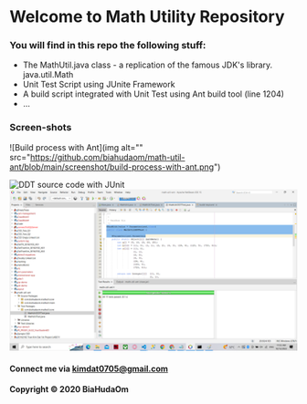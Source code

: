 # Welcome to Math Utility Repository

### You will find in this repo the following stuff:

* The MathUtil.java class - a replication of the famous JDK's library. java.util.Math
* Unit Test Script using JUnite Framework
* A build script integrated with Unit Test using Ant build tool (line 1204)
* ...

### Screen-shots

![Build process with Ant](img alt="" src="https://github.com/biahudaom/math-util-ant/blob/main/screenshot/build-process-with-ant.png")

![DDT source code with JUnit]()<img alt="" src="https://github.com/biahudaom/math-util-ant/blob/main/screenshot/ddt-source-using-junit.png">

#### Connect me via kimdat0705@gmail.com

#### Copyright &#169; 2020 BiaHudaOm
